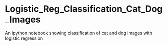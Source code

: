 # Logistic_Reg_Classification_Cat_Dog_Images
An ipython notebook showing classification of cat and dog images with logistic regression
